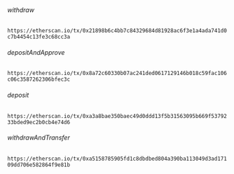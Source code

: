###### withdraw
`https://etherscan.io/tx/0x21898b6c4bb7c84329684d81928ac6f3e1a4ada741d0c7b4454c13fe3c68cc3a`

###### depositAndApprove
`https://etherscan.io/tx/0x8a72c60330b07ac241ded0617129146b018c59fac106c06c3587262306bfec3c`

###### deposit
`https://etherscan.io/tx/0xa3a8bae350baec49d0ddd13f5b31563095b669f5379233bded9ec2b0cb4e74d6`

###### withdrawAndTransfer
`https://etherscan.io/tx/0xa5158785905fd1c8dbdbed804a390ba113049d3ad17109dd706e582864f9e81b`